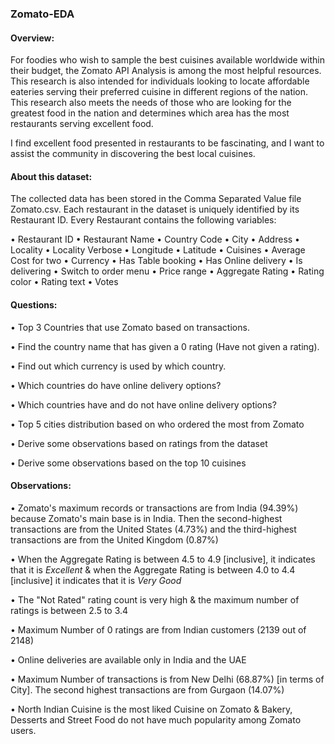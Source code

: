 ### Zomato-EDA

#### Overview:

For foodies who wish to sample the best cuisines available worldwide within their budget, the Zomato API Analysis is among the most helpful resources. This research is also intended for individuals looking to locate affordable eateries serving their preferred cuisine in different regions of the nation. This research also meets the needs of those who are looking for the greatest food in the nation and determines which area has the most restaurants serving excellent food.

I find excellent food presented in restaurants to be fascinating, and I want to assist the community in discovering the best local cuisines.


#### About this dataset:

The collected data has been stored in the Comma Separated Value file Zomato.csv. Each restaurant in the dataset is uniquely identified by its Restaurant ID. 
Every Restaurant contains the following variables:

• Restaurant ID
• Restaurant Name
• Country Code
• City
• Address
• Locality
• Locality Verbose
• Longitude
• Latitude
• Cuisines
• Average Cost for two
• Currency
• Has Table booking
• Has Online delivery
• Is delivering
• Switch to order menu
• Price range
• Aggregate Rating
• Rating color
• Rating text
• Votes


#### Questions:

•	Top 3 Countries that use Zomato based on transactions.

•	Find the country name that has given a 0 rating (Have not given a rating).

•	Find out which currency is used by which country.

•	Which countries do have online delivery options?

•	Which countries have and do not have online delivery options?

• Top 5 cities distribution based on who ordered the most from Zomato

•	Derive some observations based on ratings from the dataset

•	Derive some observations based on the top 10 cuisines


#### Observations:
• Zomato's maximum records or transactions are from India (94.39%) because Zomato's main base is in India. Then the second-highest transactions are from the United States (4.73%) and the third-highest transactions are from the United Kingdom (0.87%)

• When the Aggregate Rating is between 4.5 to 4.9 [inclusive], it indicates that it is *Excellent*  & when the Aggregate Rating is between 4.0 to 4.4 [inclusive] it indicates that it is *Very Good*

• The "Not Rated" rating count is very high & the maximum number of ratings is between 2.5 to 3.4

• Maximum Number of 0 ratings are from Indian customers (2139 out of 2148)

• Online deliveries are available only in India and the UAE

• Maximum Number of transactions is from New Delhi (68.87%) [in terms of City]. The second highest transactions are from Gurgaon (14.07%)

• North Indian Cuisine is the most liked Cuisine on Zomato & Bakery, Desserts and Street Food do not have much popularity among Zomato users.
